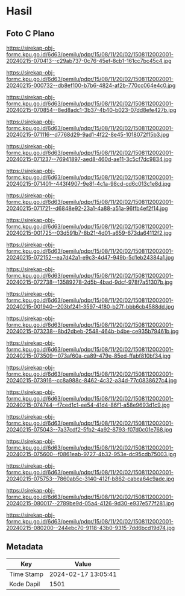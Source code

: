 # Hasil

## Foto C Plano

https://sirekap-obj-formc.kpu.go.id/6d63/pemilu/pdpr/15/08/11/20/02/1508112002001-20240215-070413--c29ab737-0c76-45ef-8cb1-161cc7bc45c4.jpg

https://sirekap-obj-formc.kpu.go.id/6d63/pemilu/pdpr/15/08/11/20/02/1508112002001-20240215-000732--db8ef100-b7b6-4824-af2b-770cc064e4c0.jpg

https://sirekap-obj-formc.kpu.go.id/6d63/pemilu/pdpr/15/08/11/20/02/1508112002001-20240215-070854--8ed8adc1-3b37-4b40-b023-07dd8efe427b.jpg

https://sirekap-obj-formc.kpu.go.id/6d63/pemilu/pdpr/15/08/11/20/02/1508112002001-20240215-071116--d7768d29-9ad1-4f22-8e45-1018072f15b3.jpg

https://sirekap-obj-formc.kpu.go.id/6d63/pemilu/pdpr/15/08/11/20/02/1508112002001-20240215-071237--76941897-aed8-460d-ae11-3c5cf7dc9834.jpg

https://sirekap-obj-formc.kpu.go.id/6d63/pemilu/pdpr/15/08/11/20/02/1508112002001-20240215-071401--443f4907-9e8f-4c1a-98cd-cd6c013c1e8d.jpg

https://sirekap-obj-formc.kpu.go.id/6d63/pemilu/pdpr/15/08/11/20/02/1508112002001-20240215-071721--d6848e92-23a1-4a88-a51a-96ffb4ef2f14.jpg

https://sirekap-obj-formc.kpu.go.id/6d63/pemilu/pdpr/15/08/11/20/02/1508112002001-20240215-001725--03d591b7-8b21-4d01-a659-673da64112f2.jpg

https://sirekap-obj-formc.kpu.go.id/6d63/pemilu/pdpr/15/08/11/20/02/1508112002001-20240215-072152--ea7d42a1-e9c3-4d47-949b-5d1eb24384a1.jpg

https://sirekap-obj-formc.kpu.go.id/6d63/pemilu/pdpr/15/08/11/20/02/1508112002001-20240215-072738--13589278-2d5b-4bad-9dcf-978f7a51307b.jpg

https://sirekap-obj-formc.kpu.go.id/6d63/pemilu/pdpr/15/08/11/20/02/1508112002001-20240215-001940--203bf241-3597-4f80-b27f-bbb6cb4588dd.jpg

https://sirekap-obj-formc.kpu.go.id/6d63/pemilu/pdpr/15/08/11/20/02/1508112002001-20240215-073238--8bd2dbeb-2548-464b-b4be-ce935b79461b.jpg

https://sirekap-obj-formc.kpu.go.id/6d63/pemilu/pdpr/15/08/11/20/02/1508112002001-20240215-073509--073af60a-ca89-479e-85ed-ffabf810bf34.jpg

https://sirekap-obj-formc.kpu.go.id/6d63/pemilu/pdpr/15/08/11/20/02/1508112002001-20240215-073916--cc8a988c-8462-4c32-a34d-77c0838627c4.jpg

https://sirekap-obj-formc.kpu.go.id/6d63/pemilu/pdpr/15/08/11/20/02/1508112002001-20240215-074744--f7ced1c1-ee54-41d4-86f1-a58e9693d1c9.jpg

https://sirekap-obj-formc.kpu.go.id/6d63/pemilu/pdpr/15/08/11/20/02/1508112002001-20240215-075043--7a37cdf2-5fb2-4a92-8793-f07d0c01e768.jpg

https://sirekap-obj-formc.kpu.go.id/6d63/pemilu/pdpr/15/08/11/20/02/1508112002001-20240215-075600--f0861eab-9727-4b32-953e-dc95cdb75003.jpg

https://sirekap-obj-formc.kpu.go.id/6d63/pemilu/pdpr/15/08/11/20/02/1508112002001-20240215-075753--7860ab5c-3140-412f-b862-cabea64c9ade.jpg

https://sirekap-obj-formc.kpu.go.id/6d63/pemilu/pdpr/15/08/11/20/02/1508112002001-20240215-080017--2789be9d-05a4-4126-9d30-e937e577f281.jpg

https://sirekap-obj-formc.kpu.go.id/6d63/pemilu/pdpr/15/08/11/20/02/1508112002001-20240215-080200--244ebc70-9118-43b0-9315-7dd6bcd19d74.jpg


## Metadata

| Key        | Value               |
| ---------- | ------------------- |
| Time Stamp | 2024-02-17 13:05:41 |
| Kode Dapil | 1501                |




